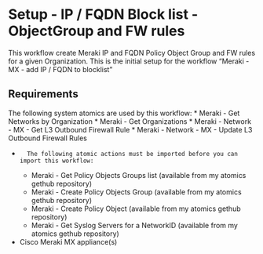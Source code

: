 # Setup - IP / FQDN Block list - ObjectGroup and FW rules

This workflow create Meraki IP and FQDN Policy Object Group and FW rules for a given Organization. This is the initial setup for the workflow “Meraki - MX - add IP / FQDN to blocklist”

## Requirements
The following system atomics are used by this workflow:
    * Meraki - Get Networks by Organization
    * Meraki - Get Organizations
    * Meraki - Network - MX - Get L3 Outbound Firewall Rule
    * Meraki - Network - MX - Update L3 Outbound Firewall Rules
* 		The following atomic actions must be imported before you can import this workflow:
    * Meraki - Get Policy Objects Groups list (available from my atomics gethub repository)
    * Meraki - Create Policy Objects Group (available from my atomics gethub repository)
    * Meraki - Create Policy Object (available from my atomics gethub repository)
    * Meraki - Get Syslog Servers for a NetworkID (available from my atomics gethub repository)
* Cisco Meraki MX appliance(s)
